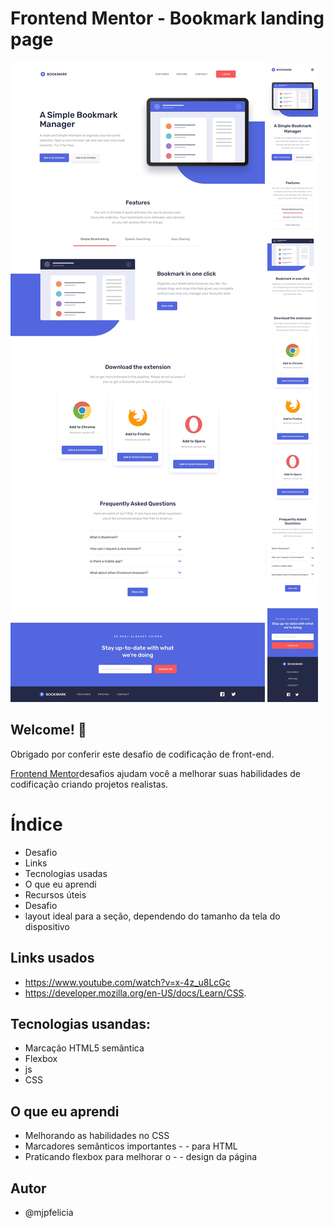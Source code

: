 # Frontend Mentor - Bookmark landing page

![Design preview for the Bookmark landing page coding challenge](./design/desktop-design.jpg)
![Design preview for the Bookmark landing page coding challenge](./design/mobile-design.jpg)


## Welcome! 👋

Obrigado por conferir este desafio de codificação de front-end.

[Frontend Mentor](https://www.frontendmentor.io)desafios ajudam você a melhorar suas habilidades de codificação criando projetos realistas.


# Índice
- Desafio
- Links
- Tecnologias usadas
- O que eu aprendi
- Recursos úteis
- Desafio
- layout ideal para a seção, dependendo do tamanho da tela do dispositivo

## Links usados
- https://www.youtube.com/watch?v=x-4z_u8LcGc
- https://developer.mozilla.org/en-US/docs/Learn/CSS.

## Tecnologias usandas:
- Marcação HTML5 semântica
- Flexbox
- js
- CSS

## O que eu aprendi
- Melhorando as habilidades no CSS
- Marcadores semânticos importantes - - para HTML
- Praticando flexbox para melhorar o - - design da página

## Autor
- @mjpfelicia
